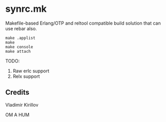 synrc.mk
========

Makefile-based Erlang/OTP and reltool compatible build solution that can use rebar also.

    make .applist
    make 
    make console
    make attach
    
TODO:

1. Raw erlc support
2. Relx support

Credits
-------

Vladimir Kirillov

OM A HUM

